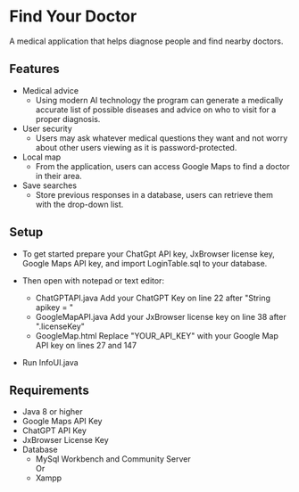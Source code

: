 # Find Your Doctor

A medical application that helps diagnose people and find nearby doctors.


## Features
- Medical advice
  	- Using modern AI technology the program can generate
  	  a medically accurate list of possible diseases and
  	  advice on who to visit for a proper diagnosis.
- User security
	- Users may ask whatever medical questions they want and
	  not worry about other users viewing as it is password-protected.
 - Local map
   	- From the application, users can access Google Maps to
   	  find a doctor in their area.
- Save searches
  	- Store previous responses in a database, users can retrieve them with
  	  the drop-down list.

## Setup

- To get started prepare your ChatGpt API key, JxBrowser license key, 
Google Maps API key, and import LoginTable.sql to your database.

- Then open with notepad or text editor: 
	- ChatGPTAPI.java
		Add your ChatGPT Key on line 22 after "String apikey = " 
	- GoogleMapAPI.java
		Add your JxBrowser license key on line 38 after ".licenseKey"
   	- GoogleMap.html
   	  	Replace "YOUR_API_KEY" with your Google Map API key on lines 27 and 147

- Run InfoUI.java

## Requirements

- Java 8 or higher
- Google Maps API Key
- ChatGPT API Key
- JxBrowser License Key
- Database
  	- MySql Workbench and Community Server <br>
  	  		Or
	- Xampp



